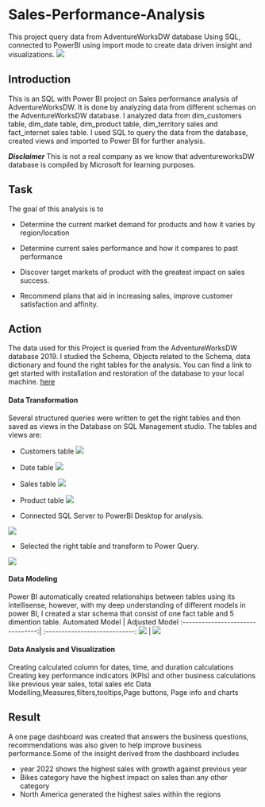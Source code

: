  # Sales-Performance-Analysis
This project query data from AdventureWorksDW database Using SQL, connected to PowerBI using import mode to create data driven insight and visualizations.
![](Into_picture.jpg)


## Introduction

This is an SQL with Power BI project on Sales performance analysis of AdventureWorksDW. It is done by analyzing data from different schemas on the AdventureWorksDW database. I analyzed data from dim_customers table, dim_date table, dim_product table, dim_territory sales and fact_internet sales table. I used SQL to query the data from the database, created views and imported to Power BI for further analysis. 


**_Disclaimer_** This is not a real company as we know that adventureworksDW database is compiled by Microsoft for learning purposes.

## Task
The goal of this analysis is to 
+ Determine the current market demand for products and how it varies by region/location
- Determine current sales performance and how it compares to past performance 
+ Discover target markets of product with the greatest impact on sales success.
- Recommend plans that aid in increasing sales, improve customer satisfaction and affinity.

## Action
The data used for this Project is queried from the AdventureWorksDW database 2019. I studied the Schema, Objects related to the Schema, data dictionary and found the right tables for the analysis.
You can find a link to get started with installation and restoration of the database to your local machine. [here]( https://www.youtube.com/watch?v=VpY0Q_kwtIw&feature=youtu.be)
#### Data Transformation
Several structured queries were written to get the right tables and then saved as views in the Database on SQL Management studio. The tables and views are:
+ Customers table
![](customer_view.PNG)
- Date table
![](date_view.PNG)
+ Sales table
![](fact_salesview.PNG)
- Product table
 ![](product_view.PNG)
+ Connected SQL Server to PowerBI Desktop for analysis.

 ![](connect_powerBI.PNG)
 
 - Selected the right table and transform to Power Query.
 
 ![](select_view.PNG)
 
 
#### Data Modeling
Power BI automatically created relationships between tables using its intellisense, however, with my deep understanding of different models in power BI, I created a star schema that consist of one fact table and 5 dimention table.
  Automated Model                 |    Adjusted Model
:--------------------------------:| :----------------------------:
![](automated_relationship.PNG)   | ![](created_relationship.PNG)



#### Data Analysis and Visualization
Creating calculated column for dates, time, and duration calculations
Creating key performance indicators (KPIs) and other business calculations like previous year sales, total sales etc
Data Modelling,Measures,filters,tooltips,Page buttons, Page info and charts


## Result

A one page dashboard was created that answers the business questions, recommendations was also given to help improve business performance.Some of the insight derived from the dashboard includes 
+ year 2022 shows the highest sales with growth against previous year
+ Bikes category have the highest impact on sales than any other category
+ North America generated the highest sales within the regions 







